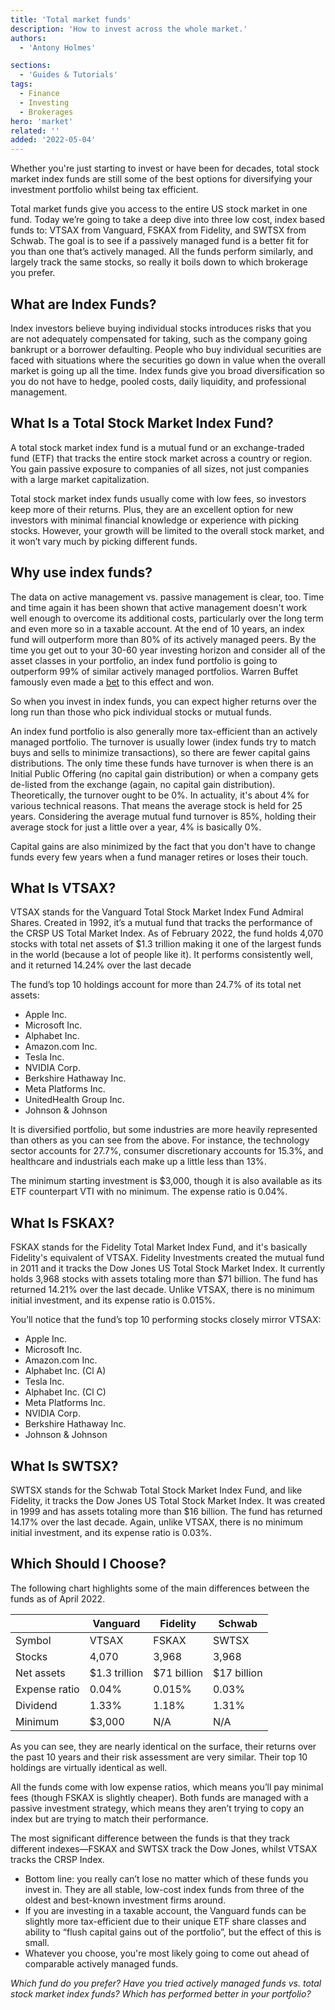 ```yaml
---
title: 'Total market funds'
description: 'How to invest across the whole market.'
authors:
  - 'Antony Holmes'

sections:
  - 'Guides & Tutorials'
tags:
  - Finance
  - Investing
  - Brokerages
hero: 'market'
related: ''
added: '2022-05-04'
---
```


Whether you're just starting to invest or have been for decades, total stock market index funds are still some of the best options for diversifying your investment portfolio whilst being tax efficient.

<!-- more -->

Total market funds give you access to the entire US stock market in one fund. Today we’re going to take a deep dive into three low cost, index based funds to: VTSAX from Vanguard, FSKAX from Fidelity, and SWTSX from Schwab. The goal is to see if a passively managed fund is a better fit for you than one that’s actively managed. All the funds perform similarly, and largely track the same stocks, so really it boils down to which brokerage you prefer.

## What are Index Funds?

Index investors believe buying individual stocks introduces risks that you are not adequately compensated for taking, such as the company going bankrupt or a borrower defaulting. People who buy individual securities are faced with situations where the securities go down in value when the overall market is going up all the time. Index funds give you broad diversification so you do not have to hedge, pooled costs, daily liquidity, and professional management.

## What Is a Total Stock Market Index Fund?

A total stock market index fund is a mutual fund or an exchange-traded fund (ETF) that tracks the entire stock market across a country or region. You gain passive exposure to companies of all sizes, not just companies with a large market capitalization.

Total stock market index funds usually come with low fees, so investors keep more of their returns. Plus, they are an excellent option for new investors with minimal financial knowledge or experience with picking stocks. However, your growth will be limited to the overall stock market, and it won’t vary much by picking different funds.

## Why use index funds?

The data on active management vs. passive management is clear, too. Time and time again it has been shown that active management doesn't work well enough to overcome its additional costs, particularly over the long term and even more so in a taxable account. At the end of 10 years, an index fund will outperform more than 80% of its actively managed peers. By the time you get out to your 30-60 year investing horizon and consider all of the asset classes in your portfolio, an index fund portfolio is going to outperform 99% of similar actively managed portfolios. Warren Buffet famously even made a [bet](https://www.investopedia.com/articles/investing/030916buffetts-bet-hedge-funds-year-eight-brka-brkb.asp) to this effect and won.

So when you invest in index funds, you can expect higher returns over the long run than those who pick individual stocks or mutual funds.

An index fund portfolio is also generally more tax-efficient than an actively managed portfolio. The turnover is usually lower (index funds try to match buys and sells to minimize transactions), so there are fewer capital gains distributions. The only time these funds have turnover is when there is an Initial Public Offering (no capital gain distribution) or when a company gets de-listed from the exchange (again, no capital gain distribution). Theoretically, the turnover ought to be 0%. In actuality, it's about 4% for various technical reasons. That means the average stock is held for 25 years. Considering the average mutual fund turnover is 85%, holding their average stock for just a little over a year, 4% is basically 0%.

Capital gains are also minimized by the fact that you don't have to change funds every few years when a fund manager retires or loses their touch.

## What Is VTSAX?

VTSAX stands for the Vanguard Total Stock Market Index Fund Admiral Shares. Created in 1992, it’s a mutual fund that tracks the performance of the CRSP US Total Market Index. As of February 2022, the fund holds 4,070 stocks with total net assets of $1.3 trillion making it one of the largest funds in the world (because a lot of people like it). It performs consistently well, and it returned 14.24% over the last decade

The fund’s top 10 holdings account for more than 24.7% of its total net assets:

- Apple Inc.
- Microsoft Inc.
- Alphabet Inc.
- Amazon.com Inc.
- Tesla Inc.
- NVIDIA Corp.
- Berkshire Hathaway Inc.
- Meta Platforms Inc.
- UnitedHealth Group Inc.
- Johnson & Johnson

It is diversified portfolio, but some industries are more heavily represented than others as you can see from the above. For instance, the technology sector accounts for 27.7%, consumer discretionary accounts for 15.3%, and healthcare and industrials each make up a little less than 13%.

The minimum starting investment is $3,000, though it is also available as its ETF counterpart VTI with no minimum. The expense ratio is 0.04%.

## What Is FSKAX?

FSKAX stands for the Fidelity Total Market Index Fund, and it's basically Fidelity's equivalent of VTSAX. Fidelity Investments created the mutual fund in 2011 and it tracks the Dow Jones US Total Stock Market Index. It currently holds 3,968 stocks with assets totaling more than $71 billion. The fund has returned 14.21% over the last decade. Unlike VTSAX, there is no minimum initial investment, and its expense ratio is 0.015%.

You’ll notice that the fund’s top 10 performing stocks closely mirror VTSAX:

- Apple Inc.
- Microsoft Inc.
- Amazon.com Inc.
- Alphabet Inc. (Cl A)
- Tesla Inc.
- Alphabet Inc. (Cl C)
- Meta Platforms Inc.
- NVIDIA Corp.
- Berkshire Hathaway Inc.
- Johnson & Johnson

## What Is SWTSX?

SWTSX stands for the Schwab Total Stock Market Index Fund, and like Fidelity, it tracks the Dow Jones US Total Stock Market Index. It was created in 1999 and has assets totaling more than $16 billion. The fund has returned 14.17% over the last decade. Again, unlike VTSAX, there is no minimum initial investment, and its expense ratio is 0.03%.

## Which Should I Choose?

The following chart highlights some of the main differences between the funds as of April 2022.

<table>
<thead>
<tr>
<th></th>
<th>Vanguard</th>
<th>Fidelity</th>
<th>Schwab</th>
</tr>
</thead>
<tbody>
<tr>
<td>Symbol</td>
<td>VTSAX</td>
<td>FSKAX</td>
<td>SWTSX</td>
</tr>
<tr>
<td>Stocks</td>
<td>4,070</td>
<td>3,968</td>
<td>3,968</td>
</tr>
<tr>
<td>Net assets</td>
<td>$1.3 trillion</td>
<td>$71 billion</td>
<td>$17 billion</td>
</tr>
<tr>
<td>Expense ratio</td>
<td>0.04%</td>
<td>0.015%</td>
<td>0.03%</td>
</tr>
<tr>
<td>Dividend</td>
<td>1.33%</td>
<td>1.18%</td>
<td>1.31%</td>
</tr>
<tr>
<td>Minimum</td>
<td>$3,000</td>
<td>N/A</td>
<td>N/A</td>
</tr>
</tbody>
</table>

As you can see, they are nearly identical on the surface, their returns over the past 10 years and their risk assessment are very similar. Their top 10 holdings are virtually identical as well.

All the funds come with low expense ratios, which means you’ll pay minimal fees (though FSKAX is slightly cheaper). Both funds are managed with a passive investment strategy, which means they aren’t trying to copy an index but are trying to match their performance.

The most significant difference between the funds is that they track different indexes—FSKAX and SWTSX track the Dow Jones, whilst VTSAX tracks the CRSP Index.

<div class="conclusions">

- Bottom line: you really can’t lose no matter which of these funds you invest in. They are all stable, low-cost index funds from three of the oldest and best-known investment firms around.
- If you are investing in a taxable account, the Vanguard funds can be slightly more tax-efficient due to their unique ETF share classes and ability to “flush capital gains out of the portfolio”, but the effect of this is small.
- Whatever you choose, you're most likely going to come out ahead of comparable actively managed funds.

</div>

_Which fund do you prefer? Have you tried actively managed funds vs. total stock market index funds? Which has performed better in your portfolio?_
